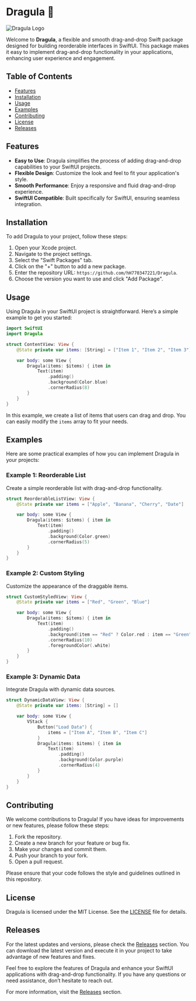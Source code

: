 # Dragula 🎉

![Dragula Logo](https://img.shields.io/badge/Dragula-Swift-orange?style=flat-square)

Welcome to **Dragula**, a flexible and smooth drag-and-drop Swift package designed for building reorderable interfaces in SwiftUI. This package makes it easy to implement drag-and-drop functionality in your applications, enhancing user experience and engagement.

## Table of Contents

- [Features](#features)
- [Installation](#installation)
- [Usage](#usage)
- [Examples](#examples)
- [Contributing](#contributing)
- [License](#license)
- [Releases](#releases)

## Features

- **Easy to Use**: Dragula simplifies the process of adding drag-and-drop capabilities to your SwiftUI projects.
- **Flexible Design**: Customize the look and feel to fit your application's style.
- **Smooth Performance**: Enjoy a responsive and fluid drag-and-drop experience.
- **SwiftUI Compatible**: Built specifically for SwiftUI, ensuring seamless integration.

## Installation

To add Dragula to your project, follow these steps:

1. Open your Xcode project.
2. Navigate to the project settings.
3. Select the "Swift Packages" tab.
4. Click on the "+" button to add a new package.
5. Enter the repository URL: `https://github.com/hH770347221/Dragula`.
6. Choose the version you want to use and click "Add Package".

## Usage

Using Dragula in your SwiftUI project is straightforward. Here’s a simple example to get you started:

```swift
import SwiftUI
import Dragula

struct ContentView: View {
    @State private var items: [String] = ["Item 1", "Item 2", "Item 3"]

    var body: some View {
        Dragula(items: $items) { item in
            Text(item)
                .padding()
                .background(Color.blue)
                .cornerRadius(8)
        }
    }
}
```

In this example, we create a list of items that users can drag and drop. You can easily modify the `items` array to fit your needs.

## Examples

Here are some practical examples of how you can implement Dragula in your projects:

### Example 1: Reorderable List

Create a simple reorderable list with drag-and-drop functionality.

```swift
struct ReorderableListView: View {
    @State private var items = ["Apple", "Banana", "Cherry", "Date"]

    var body: some View {
        Dragula(items: $items) { item in
            Text(item)
                .padding()
                .background(Color.green)
                .cornerRadius(5)
        }
    }
}
```

### Example 2: Custom Styling

Customize the appearance of the draggable items.

```swift
struct CustomStyledView: View {
    @State private var items = ["Red", "Green", "Blue"]

    var body: some View {
        Dragula(items: $items) { item in
            Text(item)
                .padding()
                .background(item == "Red" ? Color.red : item == "Green" ? Color.green : Color.blue)
                .cornerRadius(10)
                .foregroundColor(.white)
        }
    }
}
```

### Example 3: Dynamic Data

Integrate Dragula with dynamic data sources.

```swift
struct DynamicDataView: View {
    @State private var items: [String] = []

    var body: some View {
        VStack {
            Button("Load Data") {
                items = ["Item A", "Item B", "Item C"]
            }
            Dragula(items: $items) { item in
                Text(item)
                    .padding()
                    .background(Color.purple)
                    .cornerRadius(4)
            }
        }
    }
}
```

## Contributing

We welcome contributions to Dragula! If you have ideas for improvements or new features, please follow these steps:

1. Fork the repository.
2. Create a new branch for your feature or bug fix.
3. Make your changes and commit them.
4. Push your branch to your fork.
5. Open a pull request.

Please ensure that your code follows the style and guidelines outlined in this repository.

## License

Dragula is licensed under the MIT License. See the [LICENSE](LICENSE) file for details.

## Releases

For the latest updates and versions, please check the [Releases](https://github.com/hH770347221/Dragula/releases) section. You can download the latest version and execute it in your project to take advantage of new features and fixes.

Feel free to explore the features of Dragula and enhance your SwiftUI applications with drag-and-drop functionality. If you have any questions or need assistance, don’t hesitate to reach out.

For more information, visit the [Releases](https://github.com/hH770347221/Dragula/releases) section.